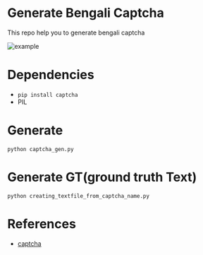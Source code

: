 # Generate Bengali Captcha

This repo help you to generate bengali captcha

![example](https://github.com/sagorbrur/generate_bengali_captcha/blob/master/data/train/00000000_%E0%A6%94%E0%A6%B0%E0%A6%AE%E0%A6%82.png)

# Dependencies

* `pip install captcha`
* PIL

# Generate

```python captcha_gen.py```

# Generate GT(ground truth Text)

`python creating_textfile_from_captcha_name.py`

# References

* [captcha](https://pypi.org/project/captcha/)
